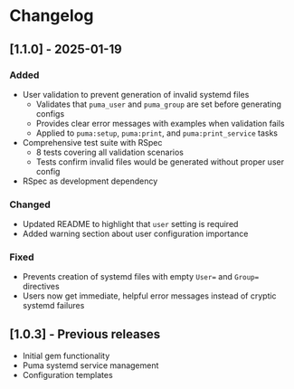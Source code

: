 # Changelog

## [1.1.0] - 2025-01-19

### Added
- User validation to prevent generation of invalid systemd files
  - Validates that `puma_user` and `puma_group` are set before generating configs
  - Provides clear error messages with examples when validation fails
  - Applied to `puma:setup`, `puma:print`, and `puma:print_service` tasks
- Comprehensive test suite with RSpec
  - 8 tests covering all validation scenarios
  - Tests confirm invalid files would be generated without proper user config
- RSpec as development dependency

### Changed
- Updated README to highlight that `user` setting is required
- Added warning section about user configuration importance

### Fixed
- Prevents creation of systemd files with empty `User=` and `Group=` directives
- Users now get immediate, helpful error messages instead of cryptic systemd failures

## [1.0.3] - Previous releases
- Initial gem functionality
- Puma systemd service management
- Configuration templates